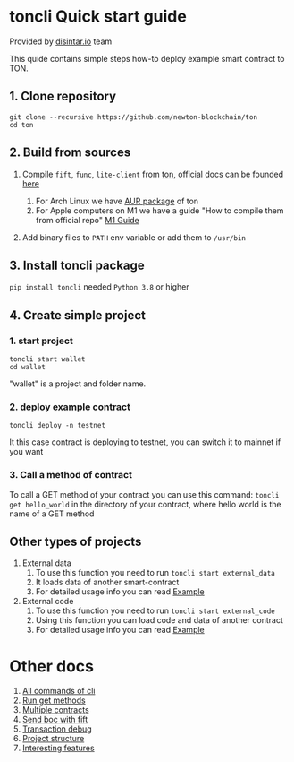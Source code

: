 # toncli Quick start guide
Provided by [disintar.io](https://disintar.io) team

This quide contains simple steps how-to deploy example smart contract to TON.

## 1. Clone repository

```
git clone --recursive https://github.com/newton-blockchain/ton
cd ton
```

## 2. Build from sources

1. Compile `fift`, `func`, `lite-client` from [ton](https://github.com/newton-blockchain/ton), official docs can be
   founded [here](https://ton.org/docs/#/howto/getting-started)
    1. For Arch Linux we have [AUR package](https://aur.archlinux.org/packages/ton-git/) of ton
    2. For Apple computers on M1 we have a guide "How to compile them from official
       repo" [M1 Guide](/docs/apple_m1_compile_fix.md)

2. Add binary files to `PATH` env variable or add them to `/usr/bin`

## 3. Install toncli package

`pip install toncli` needed `Python 3.8` or higher

## 4. Create simple project

### 1. start project

```
toncli start wallet
cd wallet
```

"wallet" is a project and folder name.

### 2. deploy example contract

```
toncli deploy -n testnet
```

It this case contract is deploying to testnet, you can switch it to mainnet if you want

### 3. Call a method of contract

To call a GET method of your contract you can use this command:
`toncli get hello_world` in the directory of your contract, where hello world is the name of a GET method

## Other types of projects
1. External data
    1. To use this function you need to run `toncli start external_data`
    2. It loads data of another smart-contract
    3. For detailed usage info you can read [Example](/src/toncli/projects/external_data/README.md)
2. External code
    1. To use this function you need to run `toncli start external_code`
    2. Using this function you can load code and data of another contract
    3. For detailed usage info you can read [Example](/src/toncli/projects/external_code/README.md)

# Other docs

1. [All commands of cli](/docs/advanced/commands.md)
2. [Run get methods](/docs/advanced/get_methods.md)
3. [Multiple contracts](/docs/advanced/multiple_contracts.md)
4. [Send boc with fift](/docs/advanced/send_boc_with_fift.md)
5. [Transaction debug](/docs/advanced/transaction_debug.md)
6. [Project structure](/docs/advanced/project_structure.md)
7. [Interesting features](/docs/advanced/intresting_features.md)
